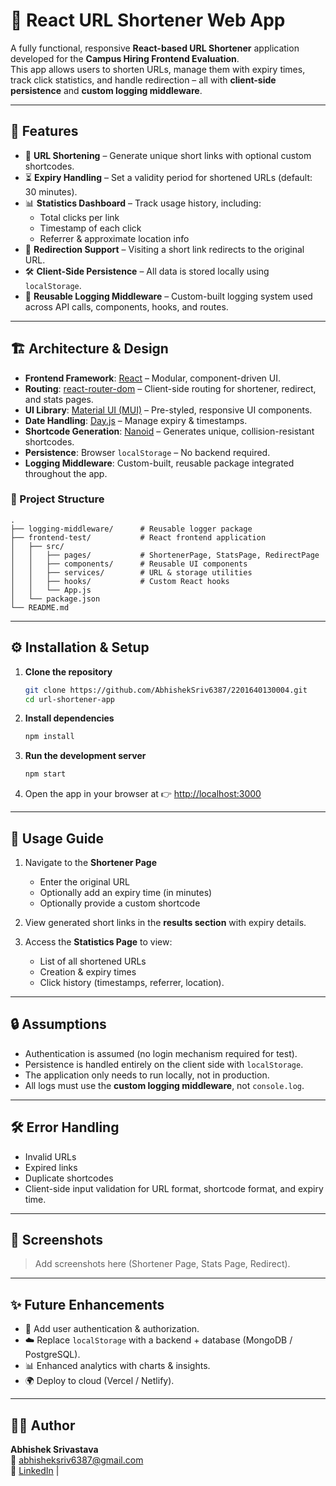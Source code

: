 # 🚀 React URL Shortener Web App

A fully functional, responsive **React-based URL Shortener** application developed for the **Campus Hiring Frontend Evaluation**.  
This app allows users to shorten URLs, manage them with expiry times, track click statistics, and handle redirection – all with **client-side persistence** and **custom logging middleware**.

---

## 📌 Features

- 🔗 **URL Shortening** – Generate unique short links with optional custom shortcodes.  
- ⏳ **Expiry Handling** – Set a validity period for shortened URLs (default: 30 minutes).  
- 📊 **Statistics Dashboard** – Track usage history, including:
  - Total clicks per link  
  - Timestamp of each click  
  - Referrer & approximate location info  
- 🔄 **Redirection Support** – Visiting a short link redirects to the original URL.  
- 🛠 **Client-Side Persistence** – All data is stored locally using `localStorage`.  
- 🧩 **Reusable Logging Middleware** – Custom-built logging system used across API calls, components, hooks, and routes.  

---

## 🏗 Architecture & Design

- **Frontend Framework**: [React](https://react.dev/) – Modular, component-driven UI.  
- **Routing**: [react-router-dom](https://reactrouter.com/) – Client-side routing for shortener, redirect, and stats pages.  
- **UI Library**: [Material UI (MUI)](https://mui.com/) – Pre-styled, responsive UI components.  
- **Date Handling**: [Day.js](https://day.js.org/) – Manage expiry & timestamps.  
- **Shortcode Generation**: [Nanoid](https://github.com/ai/nanoid) – Generates unique, collision-resistant shortcodes.  
- **Persistence**: Browser `localStorage` – No backend required.  
- **Logging Middleware**: Custom-built, reusable package integrated throughout the app.  

### 📂 Project Structure
```
.
├── logging-middleware/      # Reusable logger package
├── frontend-test/           # React frontend application
│   ├── src/
│   │   ├── pages/           # ShortenerPage, StatsPage, RedirectPage
│   │   ├── components/      # Reusable UI components
│   │   ├── services/        # URL & storage utilities
│   │   ├── hooks/           # Custom React hooks
│   │   └── App.js
│   └── package.json
└── README.md
```

---

## ⚙️ Installation & Setup

1. **Clone the repository**
   ```bash
   git clone https://github.com/AbhishekSriv6387/2201640130004.git
   cd url-shortener-app
   ```

2. **Install dependencies**
   ```bash
   npm install
   ```

3. **Run the development server**
   ```bash
   npm start
   ```

4. Open the app in your browser at 👉 [http://localhost:3000](http://localhost:3000)

---

## 📜 Usage Guide

1. Navigate to the **Shortener Page**  
   - Enter the original URL  
   - Optionally add an expiry time (in minutes)  
   - Optionally provide a custom shortcode  

2. View generated short links in the **results section** with expiry details.  

3. Access the **Statistics Page** to view:  
   - List of all shortened URLs  
   - Creation & expiry times  
   - Click history (timestamps, referrer, location).  

---

## 🔒 Assumptions

- Authentication is assumed (no login mechanism required for test).  
- Persistence is handled entirely on the client side with `localStorage`.  
- The application only needs to run locally, not in production.  
- All logs must use the **custom logging middleware**, not `console.log`.  

---

## 🛠 Error Handling

- Invalid URLs  
- Expired links  
- Duplicate shortcodes  
- Client-side input validation for URL format, shortcode format, and expiry time.  

---

## 📸 Screenshots

> Add screenshots here (Shortener Page, Stats Page, Redirect).  

---

## ✨ Future Enhancements

- 🔐 Add user authentication & authorization.  
- ☁️ Replace `localStorage` with a backend + database (MongoDB / PostgreSQL).  
- 📊 Enhanced analytics with charts & insights.  
- 🌍 Deploy to cloud (Vercel / Netlify).  

---

## 👨‍💻 Author

**Abhishek Srivastava**  
📧 [abhisheksriv6387@gmail.com](mailto:abhisheksriv6387@gmail.com)  
🔗 [LinkedIn](https://linkedin.com/in/your-link) |
